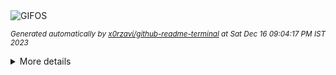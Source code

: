 <div align="justify">
<picture>
    <source media="(prefers-color-scheme: dark)" srcset="https://i.ibb.co/bFSHYbY/output-gif.gif">
    <source media="(prefers-color-scheme: light)" srcset="https://i.ibb.co/bFSHYbY/output-gif.gif">
    <img alt="GIFOS" src="https://i.ibb.co/bFSHYbY/output-gif.gif">
</picture>

<sub><i>Generated automatically by [x0rzavi/github-readme-terminal](https://github.com/x0rzavi/github-readme-terminal) at Sat Dec 16 09:04:17 PM IST 2023</i></sub>

<details>
<summary>More details</summary>

</details>
</div>